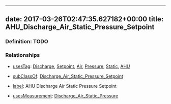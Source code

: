 
---
date: 2017-03-26T02:47:35.627182+00:00
title: AHU_Discharge_Air_Static_Pressure_Setpoint
---
### Definition: TODO

### Relationships

* [usesTag](https://brickschema.org/schema/1.0/BrickFrame#usesTag): [Discharge](https://brickschema.org/schema/1.0/BrickTag#Discharge), [Setpoint](https://brickschema.org/schema/1.0/BrickTag#Setpoint), [Air](https://brickschema.org/schema/1.0/BrickTag#Air), [Pressure](https://brickschema.org/schema/1.0/BrickTag#Pressure), [Static](https://brickschema.org/schema/1.0/BrickTag#Static), [AHU](https://brickschema.org/schema/1.0/BrickTag#AHU)

* [subClassOf](http://www.w3.org/2000/01/rdf-schema#subClassOf): [Discharge_Air_Static_Pressure_Setpoint](https://brickschema.org/schema/1.0/Brick#Discharge_Air_Static_Pressure_Setpoint)

* [label](http://www.w3.org/2000/01/rdf-schema#label): AHU Discharge Air Static Pressure Setpoint

* [usesMeasurement](https://brickschema.org/schema/1.0/BrickFrame#usesMeasurement): [Discharge_Air_Static_Pressure](https://brickschema.org/schema/1.0/Brick#Discharge_Air_Static_Pressure)
